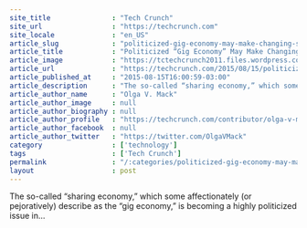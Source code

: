```yaml
---
site_title               : "Tech Crunch"
site_url                 : "https://techcrunch.com"
site_locale              : "en_US"
article_slug             : "politicized-gig-economy-may-make-changing-status-quo-more-difficult"
article_title            : "Politicized “Gig Economy” May Make Changing Status Quo More Difficult"
article_image            : "https://tctechcrunch2011.files.wordpress.com/2015/03/paychecksold.jpg?w=764&h=400&crop=1"
article_url              : "https://techcrunch.com/2015/08/15/politicized-gig-economy-may-make-changing-status-quo-more-difficult/"
article_published_at     : "2015-08-15T16:00:59-03:00"
article_description      : "The so-called “sharing economy,” which some affectionately (or pejoratively) describe as the “gig economy,” is becoming a highly politicized issue in..."
article_author_name      : "Olga V. Mack"
article_author_image     : null
article_author_biography : null
article_author_profile   : "https://techcrunch.com/contributor/olga-v-mack/"
article_author_facebook  : null
article_author_twitter   : "https://twitter.com/OlgaVMack"
category                 : ['technology']
tags                     : ['Tech Crunch']
permalink                : "/:categories/politicized-gig-economy-may-make-changing-status-quo-more-difficult/"
layout                   : post
---
```


The so-called “sharing economy,” which some affectionately (or pejoratively) describe as the “gig economy,” is becoming a highly politicized issue in...

